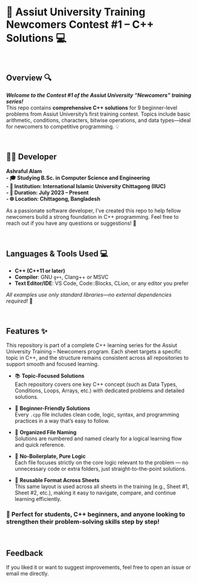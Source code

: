 # 🚀 Assiut University Training Newcomers Contest #1 – C++ Solutions 💻

<br>

## Overview 🔍  
***Welcome to the Contest #1 of the Assiut University “Newcomers” training series!***  
This repo contains **comprehensive C++ solutions** for 9 beginner-level problems from Assiut University’s first training contest. Topics include basic arithmetic, conditions, characters, bitwise operations, and data types—ideal for newcomers to competitive programming. 💡

<br>

## 👨‍💻 Developer  
**Ashraful Alam**  
**- 🎓 Studying B.Sc. in Computer Science and Engineering**  
**- 🏢 Institution: International Islamic University Chittagong (IIUC)**  
**- 📅 Duration: July 2023 – Present**  
**- 🌐 Location: Chittagong, Bangladesh**  

As a passionate software developer, I’ve created this repo to help fellow newcomers build a strong foundation in C++ programming. Feel free to reach out if you have any questions or suggestions! 🤝 

<br>

## Languages & Tools Used 💻  
- **C++ (C++11 or later)**  
- **Compiler**: GNU `g++`, Clang++ or MSVC 
- **Text Editor/IDE**: VS Code, Code::Blocks, CLion, or any editor you prefer  

_All examples use only standard libraries—no external dependencies required!_ 🔧

<br> 

## Features ✨  
This repository is part of a complete C++ learning series for the Assiut University Training – Newcomers program. Each sheet targets a specific topic in C++, and the structure remains consistent across all repositories to support smooth and focused learning.

- 📚 **Topic-Focused Solutions**  
  Each repository covers one key C++ concept (such as Data Types, Conditions, Loops, Arrays, etc.) with dedicated problems and detailed solutions.

- 💬 **Beginner-Friendly Solutions**  
  Every `.cpp` file includes clean code, logic, syntax, and programming practices in a way that’s easy to follow.

- 🔢 **Organized File Naming**  
  Solutions are numbered and named clearly for a logical learning flow and quick reference.

- 🧠 **No-Boilerplate, Pure Logic**  
  Each file focuses strictly on the core logic relevant to the problem — no unnecessary code or extra folders, just straight-to-the-point solutions.

- 🔁 **Reusable Format Across Sheets**  
  This same layout is used across all sheets in the training (e.g., Sheet #1, Sheet #2, etc.), making it easy to navigate, compare, and continue learning efficiently.

 ### 🚀 Perfect for students, C++ beginners, and anyone looking to strengthen their problem-solving skills step by step!



<br>

## Feedback  
If you liked it or want to suggest improvements, feel free to open an issue or email me directly.   

